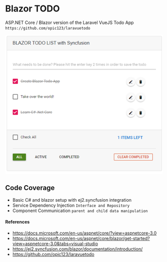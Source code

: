 # Blazor TODO
ASP.NET Core / Blazor version of the Laravel VueJS Todo App `https://github.com/opic123/laravuetodo`

<img src="https://github.com/opic123/BlazorTODO/blob/master/BlazorTODO/wwwroot/images/Cover.PNG" />

## Code Coverage
* Basic C# and blazor setup with ej2.syncfusion integration
* Service Dependency Injection `Interface and Repository`
* Component Communication `parent and child data manipulation`

#### References
* https://docs.microsoft.com/en-us/aspnet/core/?view=aspnetcore-3.0
* https://docs.microsoft.com/en-us/aspnet/core/blazor/get-started?view=aspnetcore-3.0&tabs=visual-studio
* https://ej2.syncfusion.com/blazor/documentation/introduction/
* https://github.com/opic123/laravuetodo
